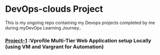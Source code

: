 # DevOps-clouds Project
 This is my ongoing repo containing my Devops projects completed by me during myDevOps Learning Journey..
### [Project-1](Project-1) :Vprofile Multi-Tier Web Application setup Locally (using VM and Vargrant for Automation)